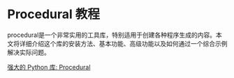 # Procedural 教程

<show-structure depth="3"/>

procedural是一个非常实用的工具库，特别适用于创建各种程序生成的内容。本文将详细介绍这个库的安装方法、基本功能、高级功能以及如何通过一个综合示例解决实际问题。

<seealso>
<category ref="ref_docs">
    <a href="https://mp.weixin.qq.com/s/MBAB_tB2swAgdSsZVkfv_g">强大的 Python 库: Procedural</a>
</category>
<category ref="ref_github">
</category>
<category ref="ref_issues">
</category>
<category ref="ref_hf">
</category>
<category ref="ref_ms">
</category>
</seealso>



